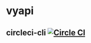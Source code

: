 # vyapi
## circleci-cli [![Circle CI](https://circleci.com/gh/MDLTechUniversity/vyapi/circleci-cli.svg?style=svg)](https://circleci.com/gh/MDLTechUniversity/vyapi/circleci-cli) 
